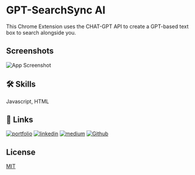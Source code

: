 # GPT-SearchSync AI 

This Chrome Extension uses the CHAT-GPT API to create a GPT-based text box to search alongside you.  
## Screenshots

![App Screenshot]([[https://media.giphy.com/media/9csddSTKiYXfsrAn8i/giphy.gif](https://media.giphy.com/media/9csddSTKiYXfsrAn8i/giphy.gif](https://media.giphy.com/media/9csddSTKiYXfsrAn8i/giphy.mp4)))


## 🛠 Skills
Javascript, HTML


## 🔗 Links
[![portfolio](https://img.shields.io/badge/my_portfolio-685c44?style=for-the-badge&logo=ko-fi&logoColor=white)](https://yashshah5.github.io/)
[![linkedin](https://img.shields.io/badge/linkedin-0A66C2?style=for-the-badge&logo=linkedin&logoColor=white)](https://www.linkedin.com/)
[![medium](https://img.shields.io/badge/medium-000?style=for-the-badge&logo=medium&logoColor=white)](https://medium.com/@yashshah1287)
[![Github](https://img.shields.io/badge/github-967bb6?style=for-the-badge&logo=github&logoColor=white)](https://github.com/YashShah5)

## License

[MIT](https://choosealicense.com/licenses/mit/)


